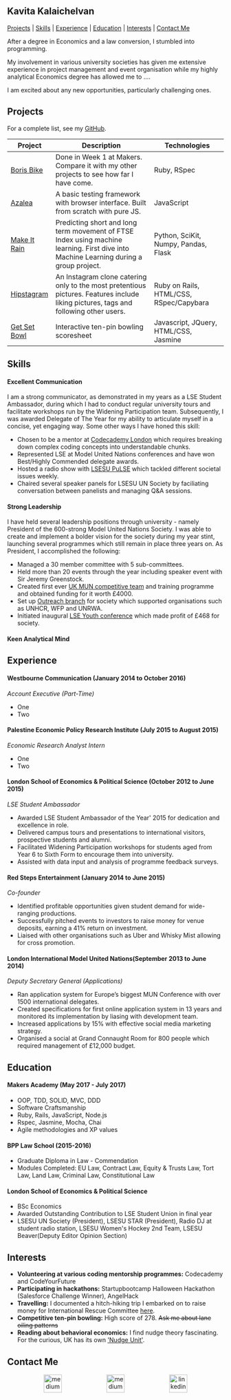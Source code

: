## Kavita Kalaichelvan

[Projects](#projects) | [Skills](#skills) | [Experience](#experience) | [Education](#education) | [Interests](#interests) | [Contact Me](#contact-me)

After a degree in Economics and a law conversion, I stumbled into programming. 

My involvement in various university societies has given me extensive experience in project management and event organisation while my highly analytical Economics degree has allowed me to .... 


I am excited about any new opportunities, particularly challenging ones. 

## Projects 

For a complete list, see my [GitHub](https://github.com/kkavita92).

| Project   | Description | Technologies |
|---        |---         |---           |
| [Boris Bike](https://github.com/kkavita92/azalea) | Done in Week 1 at Makers. Compare it with my other projects to see how far I have come. | Ruby, RSpec |
| [Azalea](https://github.com/kkavita92/azalea) | A basic testing framework with browser interface. Built from scratch with pure JS. | JavaScript |
| [Make It Rain](https://github.com/tobywinter/makeitrain) | Predicting short and long term movement of FTSE Index using machine learning. First dive into Machine Learning during a group project. | Python, SciKit, Numpy, Pandas, Flask |
| [Hipstagram](https://github.com/kkavita92/instagram-challenge) | An Instagram clone catering only to the most pretentious pictures. Features include liking pictures, tags and following other users. |  Ruby on Rails, HTML/CSS, RSpec/Capybara |
| [Get Set Bowl](https://github.com/kkavita92/bowling-challenge) | Interactive ten-pin bowling scoresheet | Javascript, JQuery, HTML/CSS, Jasmine |


## Skills

#### Excellent Communication 

I am a strong communicator, as demonstrated in my years as a LSE Student Ambassador, during which I had to conduct regular university tours and facilitate workshops run by the Widening Participation team. Subsequently, I was awarded Delegate of The Year for my ability to articulate myself in a concise, yet engaging way. Some other ways I have honed this skill: 

* Chosen to be a mentor at [Codecademy London](https://www.meetup.com/Codecademy-London/) which requires breaking down complex coding concepts into understandable chunks.
* Represented LSE at Model United Nations conferences and have won Best/Highly Commended delegate awards. 
* Hosted a radio show with [LSESU PuLSE](http://pulselse.co.uk/) which tackled different societal issues weekly. 
* Chaired several speaker panels for LSESU UN Society by faciliating conversation between panelists and managing Q&A sessions.


#### Strong Leadership 

I have held several leadership positions through university - namely President of the 600-strong Model United Nations Society. 
I was able to create and implement a bolder vision for the society during my year stint, launching several programmes which still remain in place three years on. As President, I accomplished the following: 

* Managed a 30 member committee with 5 sub-committees.  
* Held more than 20 events through the year including speaker event with Sir Jeremy Greenstock.
* Created first ever [UK MUN competitive team](http://www.lsesuunsoc.com/teamlse/) and training programme and obtained funding for it worth £4000.
* Set up [Outreach branch](http://www.lsesuunsoc.com/outreach) for society which supported organisations such as UNHCR, WFP and UNRWA.
* Initiated inaugural [LSE Youth conference](http://www.lsesuunsoc.com/youthmun-conference-2017/) which made profit of £468 for society.


#### Keen Analytical Mind






## Experience

#### Westbourne Communication (January 2014 to October 2016)    
*Account Executive (Part-Time)*  
* One
* Two

#### Palestine Economic Policy Research Institute (July 2015 to August 2015)   
*Economic Research Analyst Intern*  
* One  
* Two 

#### London School of Economics & Political Science (October 2012 to June 2015)   
*LSE Student Ambassador*
* Awarded LSE Student Ambassador of the Year' 2015 for dedication and excellence in role. 
* Delivered campus tours and presentations to international visitors, prospective students and alumni.
* Facilitated Widening Participation workshops for students aged from Year 6 to Sixth Form to encourage them into university.
* Assisted with data input and analysis of programme feedback surveys.

#### Red Steps Entertainment (January 2014 to June 2015)   
*Co-founder*  
* Identified profitable opportunities given student demand for wide-ranging productions.
* Successfully pitched events to investors to raise money for venue deposits, earning a 41% return on investment. 
* Liaised with other organisations such as Uber and Whisky Mist allowing for cross promotion.

#### London International Model United Nations(September 2013 to June 2014)   
*Deputy Secretary General (Applications)*
* Ran application system for Europe’s biggest MUN Conference with over 1500 international delegates.
* Created specifications for first online application system in 13 years and monitored its implementation by liasing with development team.
* Increased applications by 15% with effective social media marketing strategy.
* Organised a social at Grand Connaught Room for 800 people which required management of £12,000 budget.


## Education

#### Makers Academy (May 2017 - July 2017)

- OOP, TDD, SOLID, MVC, DDD
- Software Craftsmanship
- Ruby, Rails, JavaScript, Node.js
- Rspec, Jasmine, Mocha, Chai 
- Agile methodologies and XP values

#### BPP Law School (2015-2016)

- Graduate Diploma in Law - Commendation 
- Modules Completed: EU Law, Contract Law, Equity & Trusts Law, Tort Law, Land Law, Criminal Law, Constitutional Law

#### London School of Economics & Political Science 

- BSc Economics 
- Awarded Outstanding Contribution to LSE Student Union in final year
- LSESU UN Society (President), LSESU STAR (President), Radio DJ at student radio station, LSESU Women's Hockey 2nd Team, LSESU Beaver(Deputy Editor Opinion Section)


## Interests
* **Volunteering at various coding mentorship programmes:** Codecademy and CodeYourFuture
* **Participating in hackathons:** Startupbootcamp Halloween Hackathon (Salesforce Challenge Winner), AngelHack 
* **Travelling:** I documented a hitch-hiking trip I embarked on to raise money for International Rescue Committee [here](https://www.facebook.com/HitchBuskAroundEurope/). 
* **Competitive ten-pin bowling:** High score of 278. ~~Ask me about lane oiling patterns~~
* **Reading about behavioral economics:** I find nudge theory fascinating. For the curious, UK has its own ['Nudge Unit'](http://www.behaviouralinsights.co.uk/).

## Contact Me
<p align="center">

<a href="mailto:kkavita92@gmail.com">
<img src="https://cdn2.iconfinder.com/data/icons/social-icons-circular-color/512/gmail-128.png" alt="medium" hspace="50" height="42" width="42"></a>

<a href="https://medium.com/@kkavita92">
<img src="https://static1.squarespace.com/static/53457bcae4b0bc890d496d14/t/568ebeee4bf118e7ef8dbef3/1452195567236/medium_logo_detail_icon.png?format=300w" alt="medium" hspace="50" height="42" width="42"></a>

<a href="https://www.linkedin.com/in/kavita-kalaichelvan-06744a62/">
<img src="https://www.iconfinder.com/data/icons/free-social-icons/67/linkedin_circle_color-512.png" alt="linkedin" hspace="50" height="42" width="42"></a>

</p>

